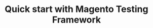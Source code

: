 ---
layout: default
group: mtf-guide
subgroup: C. Quick Start
title: Quick start with Magento Testing Framework
menu_title: Run the test
menu_order: 2
github_link: guides/v1.0/mtf/mtf_changelog.md
---